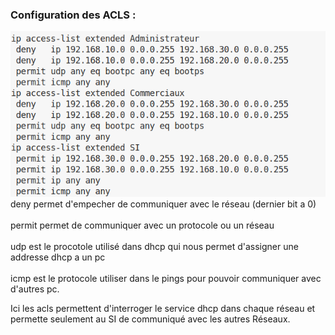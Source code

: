 ### Configuration des ACLS :
<img src="/access-listacompleter.png">
deny permet d'empecher de communiquer avec le réseau (dernier bit a 0) <br><br>
permit permet de communiquer avec un protocole ou un réseau 
<br><br>
udp est le procotole utilisé dans dhcp qui nous permet d'assigner une addresse dhcp a un pc 
<br><br>
icmp est le protocole utiliser dans le pings pour pouvoir communiquer avec d'autres pc.

Ici les acls permettent d'interroger le service dhcp dans chaque réseau et permette seulement au SI de communiqué avec les autres Réseaux.